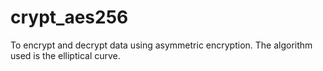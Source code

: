 # crypt_aes256
To encrypt and decrypt data using asymmetric encryption. The algorithm used is the elliptical curve.

